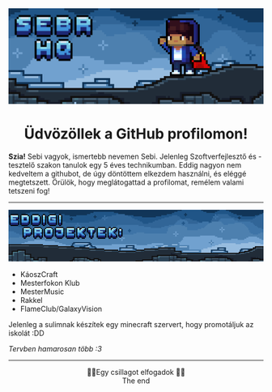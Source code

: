 <img src="media/sebRbanner.png">
<h1 align="center">
Üdvözöllek a GitHub profilomon!
</h1>
<b>Szia!</b> Sebi vagyok, ismertebb nevemen Sebi. Jelenleg Szoftverfejlesztő és -tesztelő szakon tanulok egy 5 éves technikumban. Eddig nagyon nem kedveltem a githubot, de úgy döntöttem elkezdem használni, és eléggé megtetszett. Örülök, hogy meglátogattad a profilomat, remélem valami tetszeni fog!<hr>

<img src="media/git-Projektek2.png">

 - KáoszCraft
 - Mesterfokon Klub
 - MesterMusic
 - Rakkel
 - FlameClub/GalaxyVision

Jelenleg a sulimnak készítek egy minecraft szervert, hogy promotáljuk az iskolát :DD

*Tervben hamarosan több :3*
<hr><p align="center">
🌟💓Egy csillagot elfogadok 💓🌟<br>
The end
</p>
